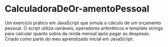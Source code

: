 # CalculadoraDeOr-amentoPessoal
Um exercício prático em JavaScript que simula o cálculo de um orçamento pessoal. O script utiliza variáveis, operadores aritméticos e template strings para calcular quanto sobra da renda mensal após pagar as despesas. Criado como parte do meu aprendizado inicial em JavaScript.

